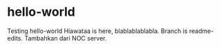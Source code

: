 # hello-world
Testing hello-world
Hiawataa is here, blablablablabla. Branch is readme-edits.
Tambahkan dari NOC server.

